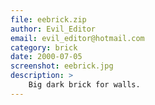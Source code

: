 ```yaml
---
file: eebrick.zip
author: Evil_Editor
email: evil_editor@hotmail.com
category: brick
date: 2000-07-05
screenshot: eebrick.jpg
description: >
    Big dark brick for walls.
---
```

